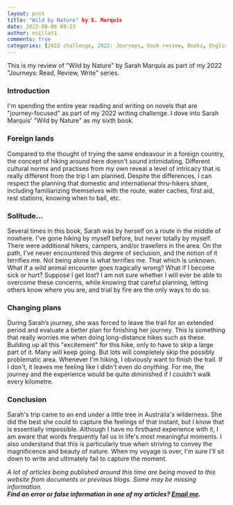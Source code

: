 ```yaml
---
layout: post
title: "Wild by Nature" by S. Marquis
date: 2022-08-06 09:23
author: nnillat1
comments: true
categories: [2022 challenge, 2022: Journeys, book review, Books, English, essays, featured, journeys, reviews, S. Marquis, short read, Wild by Nature, writing]
---
```

<!-- wp:paragraph -->
<p>This is my review of "Wild by Nature" by Sarah Marquis as part of my 2022 "Journeys: Read, Review, Write" series.</p>
<!-- /wp:paragraph -->

<!-- wp:more -->
<!--more-->
<!-- /wp:more -->

<!-- wp:table-of-contents {"headings":[{"content":"","level":2,"link":null}]} -->
<ol></ol>
<!-- /wp:table-of-contents -->

<!-- wp:heading {"level":3} -->
<h3 id="introduction">Introduction</h3>
<!-- /wp:heading -->

<!-- wp:paragraph -->
<p>I'm spending the entire year reading and writing on novels that are "journey-focused" as part of my 2022 writing challenge. I dove into Sarah Marquis' "Wild by Nature" as my sixth book.</p>
<!-- /wp:paragraph -->

<!-- wp:heading {"level":3} -->
<h3 id="foreign-lands">Foreign lands</h3>
<!-- /wp:heading -->

<!-- wp:paragraph -->
<p>Compared to the thought of trying the same endeavour in a foreign country, the concept of hiking around here doesn't sound intimidating. Different cultural norms and practises from my own reveal a level of intricacy that is really different from the trip I am planned. Despite the differences, I can respect the planning that domestic and international thru-hikers share, including familiarizing themselves with the route, water caches, first aid, rest stations, knowing when to bail, etc.</p>
<!-- /wp:paragraph -->

<!-- wp:heading {"level":3} -->
<h3 id="solitude">Solitude...</h3>
<!-- /wp:heading -->

<!-- wp:paragraph -->
<p id="yui_3_17_2_1_1659791177332_852">Several times in this book, Sarah was by herself on a route in the middle of nowhere. I've gone hiking by myself before, but never totally by myself. There were additional hikers, campers, and/or travellers in the area. On the path, I've never encountered this degree of seclusion, and the notion of it terrifies me. Not being alone is what terrifies me. That which is unknown. What if a wild animal encounter goes tragically wrong? What if I become sick or hurt? Suppose I get lost? I am not sure whether I will ever be able to overcome these concerns, while knowing that careful planning, letting others know where you are, and trial by fire are the only ways to do so.</p>
<!-- /wp:paragraph -->

<!-- wp:heading {"level":3} -->
<h3 id="changing-plans">Changing plans</h3>
<!-- /wp:heading -->

<!-- wp:paragraph -->
<p id="yui_3_17_2_1_1659791177332_859">During Sarah’s journey, she was forced to leave the trail for an extended period and evaluate a better plan for finishing her journey. This is something that really worries me when doing long-distance hikes such as these. Building up all this "excitement" for this hike, only to have to skip a large part of it. Many will keep going. But lots will completely skip the possibly problematic area. Whenever I'm hiking, I obviously want to finish the trail. If I don't, it leaves me feeling like I didn't even do <em>anything</em>. For me, the journey and the experience would be quite diminished if I couldn't walk every kilometre.</p>
<!-- /wp:paragraph -->

<!-- wp:heading {"level":3} -->
<h3 id="conclusion">Conclusion</h3>
<!-- /wp:heading -->

<!-- wp:paragraph -->
<p id="yui_3_17_2_1_1659791177332_861">Sarah's trip came to an end under a little tree in Australia's wilderness. She did the best she could to capture the feelings of that instant, but I know that is essentially impossible. Although I have no firsthand experience with it, I am aware that words frequently fail us in life's most meaningful moments. I also understand that this is particularly true when striving to convey the magnificence and beauty of nature. When my voyage is over, I'm sure I'll sit down to write and ultimately fail to capture the moment.</p>
<!-- /wp:paragraph -->

<!-- wp:paragraph -->
<p><em>A lot of articles being published around this time are being moved to this website from documents or previous blogs. Some may be missing information.</em><br><em><strong>Find an error or false information in one of my articles? <a href="mailto:nnillatblog@gmail.com">Email me</a>.</strong></em></p>
<!-- /wp:paragraph -->
